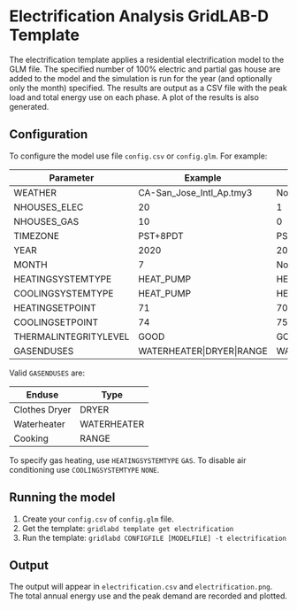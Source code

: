 # Electrification Analysis GridLAB-D Template

The electrification template applies a residential electrification model to the GLM file. The specified number of 100% electric and partial gas house are added to the model and the simulation is run for the year (and optionally only the month) specified. The results are output as a CSV file with the peak load and total energy use on each phase.  A plot of the results is also generated.

## Configuration 

To configure the model use file `config.csv` or `config.glm`. For example:

| Parameter | Example | Default |
|----|---|---|
| WEATHER | CA-San_Jose_Intl_Ap.tmy3 | None |
| NHOUSES_ELEC | 20 | 1 |
| NHOUSES_GAS | 10 | 0 |
| TIMEZONE | PST+8PDT | PST+8PDT |
| YEAR | 2020 | 2020 |
| MONTH | 7 | None |
| HEATINGSYSTEMTYPE | HEAT_PUMP | HEAT_PUMP |
| COOLINGSYSTEMTYPE | HEAT_PUMP | HEAT_PUMP | 
| HEATINGSETPOINT | 71 | 70 |
| COOLINGSETPOINT | 74 | 75 |
| THERMALINTEGRITYLEVEL | GOOD | GOOD |
| GASENDUSES | WATERHEATER\|DRYER\|RANGE | WATERHEATER\|DRYER\|RANGE 

Valid `GASENDUSES` are:

| Enduse | Type |
|----|---|
| Clothes Dryer | DRYER |
| Waterheater | WATERHEATER |
| Cooking | RANGE |

To specify gas heating, use `HEATINGSYSTEMTYPE` `GAS`. To disable air conditioning use `COOLINGSYSTEMTYPE` `NONE`.

## Running the model 

1. Create your `config.csv` of `config.glm` file.
2. Get the template: `gridlabd template get electrification`
3. Run the template: `gridlabd CONFIGFILE [MODELFILE] -t electrification` 

## Output

The output  will appear in `electrification.csv` and `electrification.png`. The total annual energy use and the peak demand are recorded and plotted.

